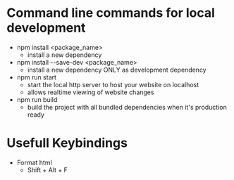 # Command line commands for local development

* npm install <package_name>
  * install a new dependency
* npm install --save-dev <package_name>
  * install a new dependency ONLY as development dependency
* npm run start
  * start the local http server to host your website on localhost
  * allows realtime viewing of website changes
* npm run build
  * build the project with all bundled dependencies when it's production ready

# Usefull Keybindings

* Format html 
  * Shift + Alt + F